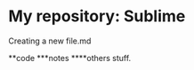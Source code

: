 My repository: Sublime
==========================
Creating a new file.md

**code
***notes
****others stuff.
